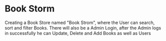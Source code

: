 # Book Storm
Creating a Book Store named "Book Strom", where the User can search, sort and filter Books. There will also be a Admin Login, after the Admin logs in successfully he can Update, Delete and Add Books as well as Users
